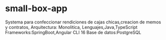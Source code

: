 # small-box-app

Systema para confeccionar rendiciones de cajas chicas,creacion de memos y contratos,
Arquitectura: Monolitica,
Lenguajes,Java,TypeScript
Frameworks:SpringBoot,Angular CLI 16
Base de datos:PostgreSQL
